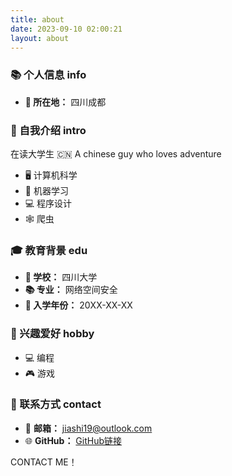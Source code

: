 ```yaml
---
title: about
date: 2023-09-10 02:00:21
layout: about
---
```



### 📚 个人信息 info
- **📍 所在地：** 四川成都

### 💬 自我介绍 intro
在读大学生 🇨🇳 A chinese guy who loves adventure 

- 🖥️ 计算机科学
- 🤖 机器学习
- 💻 程序设计
- 🕸️ 爬虫

 

### 🎓 教育背景 edu
- **🏫 学校：** 四川大学
- **📚 专业：** 网络空间安全
- **📅 入学年份：** 20XX-XX-XX

### 🌟 兴趣爱好 hobby

- 💻 编程
- 🎮 游戏

### 📧 联系方式 contact
- 📧 **邮箱：** jiashi19@outlook.com
- 🌐 **GitHub：** [GitHub链接](https://github.com/jiashi19)

CONTACT ME！



